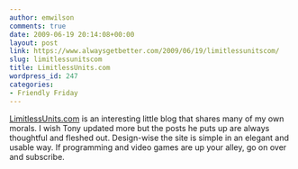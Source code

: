 ```yaml
---
author: emwilson
comments: true
date: 2009-06-19 20:14:08+00:00
layout: post
link: https://www.alwaysgetbetter.com/2009/06/19/limitlessunitscom/
slug: limitlessunitscom
title: LimitlessUnits.com
wordpress_id: 247
categories:
- Friendly Friday
---
```


[LimitlessUnits.com](http://limitlessunits.com) is an interesting little blog that shares many of my own morals. I wish Tony updated more but the posts he puts up are always thoughtful and fleshed out. Design-wise the site is simple in an elegant and usable way. If programming and video games are up your alley, go on over and subscribe.
